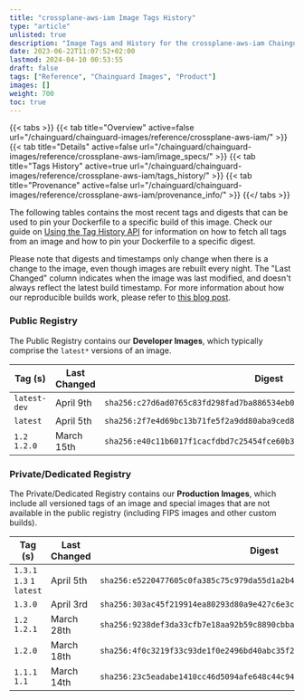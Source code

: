 ```yaml
---
title: "crossplane-aws-iam Image Tags History"
type: "article"
unlisted: true
description: "Image Tags and History for the crossplane-aws-iam Chainguard Image"
date: 2023-06-22T11:07:52+02:00
lastmod: 2024-04-10 00:53:55
draft: false
tags: ["Reference", "Chainguard Images", "Product"]
images: []
weight: 700
toc: true
---
```


{{< tabs >}}
{{< tab title="Overview" active=false url="/chainguard/chainguard-images/reference/crossplane-aws-iam/" >}}
{{< tab title="Details" active=false url="/chainguard/chainguard-images/reference/crossplane-aws-iam/image_specs/" >}}
{{< tab title="Tags History" active=true url="/chainguard/chainguard-images/reference/crossplane-aws-iam/tags_history/" >}}
{{< tab title="Provenance" active=false url="/chainguard/chainguard-images/reference/crossplane-aws-iam/provenance_info/" >}}
{{</ tabs >}}

The following tables contains the most recent tags and digests that can be used to pin your Dockerfile to a specific build of this image. Check our guide on [Using the Tag History API](/chainguard/chainguard-images/using-the-tag-history-api/) for information on how to fetch all tags from an image and how to pin your Dockerfile to a specific digest.

Please note that digests and timestamps only change when there is a change to the image, even though images are rebuilt every night. The "Last Changed" column indicates when the image was last modified, and doesn't always reflect the latest build timestamp. For more information about how our reproducible builds work, please refer to [this blog post](https://www.chainguard.dev/unchained/reproducing-chainguards-reproducible-image-builds).

### Public Registry
The Public Registry contains our **Developer Images**, which typically comprise the `latest*` versions of an image.

| Tag (s)        | Last Changed | Digest                                                                    |
|----------------|--------------|---------------------------------------------------------------------------|
|  `latest-dev`  | April 9th    | `sha256:c27d6ad0765c83fd298fad7ba886534eb017a51eeb613b0c41aebfcdcca322c1` |
|  `latest`      | April 5th    | `sha256:2f7e4d69bc13b71fe5f2a9dd80aba9ced87fd1ac7217c28fb716a7f9ec6aada4` |
|  `1.2` `1.2.0` | March 15th   | `sha256:e40c11b6017f1cacfdbd7c25454fce60b376fceb29490264f23cdf438d6176a5` |


### Private/Dedicated Registry
The Private/Dedicated Registry contains our **Production Images**, which include all versioned tags of an image and special images that are not available in the public registry (including FIPS images and other custom builds).

| Tag (s)                     | Last Changed | Digest                                                                    |
|-----------------------------|--------------|---------------------------------------------------------------------------|
|  `1.3.1` `1.3` `1` `latest` | April 5th    | `sha256:e5220477605c0fa385c75c979da55d1a2b4f3e2c15121186b638f191351192cb` |
|  `1.3.0`                    | April 3rd    | `sha256:303ac45f219914ea80293d80a9e427c6e3c22cd560e1b4a2714b389266b7a495` |
|  `1.2` `1.2.1`              | March 28th   | `sha256:9238def3da33cfb7e18aa92b59c8890cbbadf1747ff8f3c914aeb68a39a7e54f` |
|  `1.2.0`                    | March 18th   | `sha256:4f0c3219f33c93de1f0e2496bd40abc35f23e1ffb6cab25d64151609d3aa0669` |
|  `1.1.1` `1.1`              | March 14th   | `sha256:23c5eadabe1410cc46d5094afe648c44c9445d6002d1788849ab8b27e93dd6cb` |

